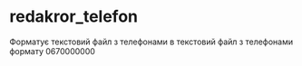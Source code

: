 # redakror_telefon
Форматує текстовий файл з телефонами в текстовий файл з телефонами формату 0670000000
